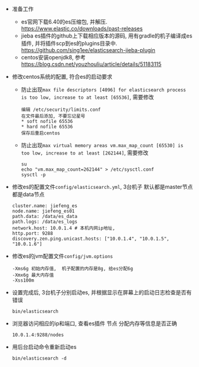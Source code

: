 + 准备工作
  + es官网下载6.40的es压缩包, 并解压.  https://www.elastic.co/downloads/past-releases
  + jieba es插件的github上下载相应版本的源码,  用有gradle的机子编译成es插件, 并将插件scp到es的plugins目录中.  https://github.com/sing1ee/elasticsearch-jieba-plugin
  + centos安装openjdk8, 参考 https://blog.csdn.net/youzhouliu/article/details/51183115

+ 修改centos系统的配置,  符合es的启动要求
  + 防止出现`max file descriptors [4096] for elasticsearch process is too low, increase to at least [65536]`, 需要修改

    ```
    编辑 /etc/security/limits.conf
    在文件最后添加, 不要忘记星号
    * soft nofile 65536
    * hard nofile 65536
    保存后重启centos
    ```

  + 防止出现`max virtual memory areas vm.max_map_count [65530] is too low, increase to at least [262144]`, 需要修改

    ```
    su 
    echo "vm.max_map_count=262144" > /etc/sysctl.conf
    sysctl -p
    ```

+ 修改es的配置文件`config/elasticsearch.yml`, 3台机子 默认都是master节点 都是data节点

  ```
  cluster.name: jiefeng_es
  node.name: jiefeng_es01
  path.data: /data/es_data
  path.logs: /data/es_logs
  network.host: 10.0.1.4 # 本机内网ip地址,
  http.port: 9288
  discovery.zen.ping.unicast.hosts: ["10.0.1.4", "10.0.1.5", "10.0.1.6"]
  ```

+ 修改es的jvm配置文件`config/jvm.options`

  ```
  -Xms6g 初始内存值,  机子配置的内存是8g, 给es分配6g
  -Xmx6g 最大内存值
  -Xss100m
  
  ```

+ 设置完成后, 3台机子分别启动es, 并根据显示在屏幕上的启动日志检查是否有错误

  ```
  bin/elasticsearch
  ```

+ 浏览器访问相应的ip和端口, 查看es插件 节点 分配内存等信息是否正确

  ```
  10.0.1.4:9288/nodes
  ```

+ 用后台启动命令重新启动es

  ```
  bin/elasticsearch -d
  ```

  





